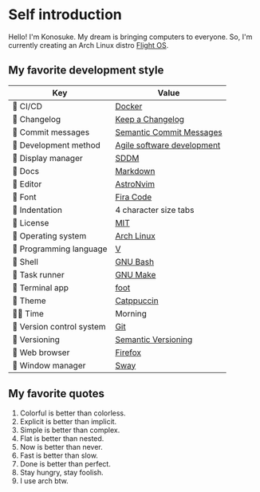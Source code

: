 <!--
**sakkke/sakkke** is a ✨ _special_ ✨ repository because its `README.md` (this file) appears on your GitHub profile.

Here are some ideas to get you started:

- 🔭 I’m currently working on ...
- 🌱 I’m currently learning ...
- 👯 I’m looking to collaborate on ...
- 🤔 I’m looking for help with ...
- 💬 Ask me about ...
- 📫 How to reach me: ...
- 😄 Pronouns: ...
- ⚡ Fun fact: ...
-->

# Self introduction

Hello!
I'm Konosuke.
My dream is bringing computers to everyone.
So, I'm currently creating an Arch Linux distro [Flight OS](https://github.com/sakkke/flightos).

## My favorite development style

Key | Value
-|-
👷 CI/CD | [Docker](https://www.docker.com/)
📝 Changelog | [Keep a Changelog](https://keepachangelog.com/en/1.0.0/)
📝 Commit messages | [Semantic Commit Messages](https://gist.github.com/joshbuchea/6f47e86d2510bce28f8e7f42ae84c716)
🔨 Development method | [Agile software development](https://en.wikipedia.org/wiki/Agile_software_development)
🔨 Display manager | [SDDM](https://github.com/sddm/sddm)
📝 Docs | [Markdown](https://daringfireball.net/projects/markdown/)
🔨 Editor | [AstroNvim](https://github.com/AstroNvim/AstroNvim)
💄 Font | [Fira Code](https://github.com/tonsky/FiraCode)
💄 Indentation | 4 character size tabs
📝 License | [MIT](https://mit-license.org/)
🔨 Operating system | [Arch Linux](https://archlinux.org/)
🔨 Programming language | [V](https://github.com/vlang/v)
🔨 Shell | [GNU Bash](https://www.gnu.org/software/bash/)
🔨 Task runner | [GNU Make](https://www.gnu.org/software/make/)
🔨 Terminal app | [foot](https://codeberg.org/dnkl/foot)
💄 Theme | [Catppuccin](https://github.com/catppuccin/catppuccin)
🧑‍💻 Time | Morning
🔖 Version control system | [Git](https://git-scm.com/)
🔖 Versioning | [Semantic Versioning](https://semver.org/)
🔨 Web browser | [Firefox](https://www.mozilla.org/en-US/firefox/browsers/)
🔨 Window manager | [Sway](https://swaywm.org/)

## My favorite quotes

1. Colorful is better than colorless.
1. Explicit is better than implicit.
1. Simple is better than complex.
1. Flat is better than nested.
1. Now is better than never.
1. Fast is better than slow.
1. Done is better than perfect.
1. Stay hungry, stay foolish.
1. I use arch btw.
